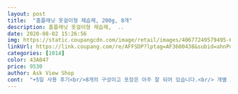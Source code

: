 ```yaml
---
layout: post 
title:  "홈플래닛 옷걸이형 제습제, 200g, 8개" 
description: 홈플래닛 옷걸이형 제습제,  ..
date: 2020-08-02 15:26:56 
img: https://static.coupangcdn.com/image/retail/images/40677249579495-63c87875-e486-42e2-b919-f18918918576.jpg 
linkUrl: https://link.coupang.com/re/AFFSDP?lptag=AF3600438&subid=ahnPublicAsk&pageKey=1744895218&itemId=2971083226&vendorItemId=70959496878&traceid=V0-113-a5a23c5737b75480 
categories: [1014] 
color: 43A047 
price: 9530 
author: Ask View Shop 
cont:  "+5일 사용 후기<br/>8개의 구성이고 포장은 아주 잘 되어 있습니다.<br/> 개별 포장을 열면 탈착식 옷걸이와 제습제가 들어있어요.<br/><br/>교체할 시기를 확인 할 수 있어서 더더욱 좋아요.<br/><br/>그냥 옷 사이에 걸어두면 되니까 둘 자리 걱정안해도 되서 좋아요!<br/>그리고 물이 차는게 투명한 창으로 보이니까 뭔가 진짜 습기를 흡수하는게 보여서 속시원해요.<br/><br/>뚜껑처럼 딱 닫아주시면 완성!<br/>뜯으면 고리랑 본품이 있는데 구멍에 맞춰서 넣고<br/>무엇보다 제거된 습기가 눈에 보이는 제품이라 더 기대되네요.<br/><br/>물이 2cm쯤 찼더라구요 눈에 보이니까 넘나 속시원<br/>바닥에 두고 사용하는 제습제에 비해서 제습 효과를 쉽게 확인 가능하다는 점과 설치가 간단하다는 것이 큰 장점이 될 것 같습니다.<br/><br/>버릴 때도 그냥 물은 뜯어서 흘려버리면 되니까 간편하네요.<br/><br/>보통 물먹는  같은건 그냥 올려두는 형태라 놓는 곳이 애매했는데 이건 옷걸이용이라 사용하기 편해요.<br/><br/>분리배출 시 절취선까지 세심하게 챙겨준 건 아주 좋다고 생각합니다.<br/><br/>빨래 후 실내 건조까지 하다보면 정말 지독한 습도를 느끼게 되는데요.<br/><br/>사용시에 물이 차오른다는 설명이 있는데요.<br/> 아주 튼튼한 재질의 포장이 되어 있어 많은 안심이 됐습니다.<br/><br/>생각보다 크네요 ! 옷걸이 형식이니 어느정도의 크기는 예상했지만 생각보다 더 커서 놀랬어요.<br/><br/>설명서에 적힌것처럼 옷장이나 다용도실 등 습기 제거가 필요한 곳에 걸어두먄<br/>설명해주지 않았다면 어떻게 처리해야하는지에 대한 정확한 지침이 없어 당황스러웠을 것 같아요.<br/><br/>습하단 생각 전혀 안하고 있었는데 이거보니까 안해놨음 어땠을까 싶네요.<br/><br/>아래가 투명창인데다가 점선표시까지 있어 살펴보는 재미도 쏠쏠하겠네요.<br/><br/>아랫쪽 투명창에 물이 쌓이는? 고이는? 그런  방식이라는데<br/>얼마나 효과적일지는 사용해봐야 알겠지만 기대가 되네요.<br/><br/>여름철엔 정말 필수품네요!<br/>원룸에서 살다보면 여름의 습도에 고민이 많습니다.<br/><br/>이번에 홈플래닛 옷걸이형 제습제를 사용하게 되었습니다.<br/><br/>이제 장마철인데, 집안 곳곳 아주 유용하게 사용할수 있을 것 같아요 )<br/>일단 옷장안에 걸어두고 얼마나 수분을 먹는지 봐야겠어요.<br/><br/>제습제 용량도 커서 오래 쓸 수 있을 것 같아요.<br/><br/>주말에 비오고 요즘 계속 습하잖아요!<br/>집이 햇빛고 잘 들어오고 에어컨도 자주 틀어서<br/>추후 습기가 제거 된 후 한번 더 수정할게요 ㅎㅎㅎ<br/>쿠팡 시스템  해당 상품평은 쿠팡이 무료로 제공한 상품 사용후 작성된 상품평입니다.<br/><br/>탈착식 옷걸이를 합체시켜주고 옷장의 옷걸이에 걸어봤습니다.<br/><br/>항상 여름이면 옷에서 뭔가 눅눅함이 느껴지는데 그럴땐 제습제를 사용했었어요.<br/><br/>허얼 대박 신기방기<br/>흡수된 습기가 팩에 담겨가는 과정을 확인 가능해서 더 신뢰가 생깁니다.<br/><br/>" 
---
```

